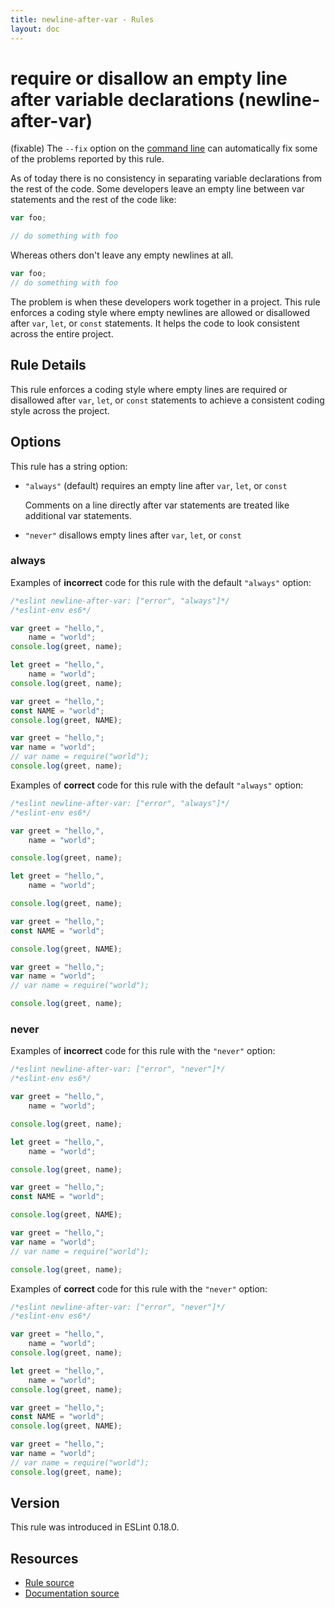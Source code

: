```yaml
---
title: newline-after-var - Rules
layout: doc
---
```

<!-- Note: No pull requests accepted for this file. See README.md in the root directory for details. -->

# require or disallow an empty line after variable declarations (newline-after-var)

(fixable) The `--fix` option on the [command line](../user-guide/command-line-interface#fix) can automatically fix some of the problems reported by this rule.

As of today there is no consistency in separating variable declarations from the rest of the code. Some developers leave an empty line between var statements and the rest of the code like:

```js
var foo;

// do something with foo
```

Whereas others don't leave any empty newlines at all.

```js
var foo;
// do something with foo
```

The problem is when these developers work together in a project. This rule enforces a coding style where empty newlines are allowed or disallowed after `var`, `let`, or `const` statements. It helps the code to look consistent across the entire project.

## Rule Details

This rule enforces a coding style where empty lines are required or disallowed after `var`, `let`, or `const` statements to achieve a consistent coding style across the project.

## Options

This rule has a string option:

* `"always"` (default) requires an empty line after `var`, `let`, or `const`

  Comments on a line directly after var statements are treated like additional var statements.

* `"never"` disallows empty lines after `var`, `let`, or `const`

### always

Examples of **incorrect** code for this rule with the default `"always"` option:

```js
/*eslint newline-after-var: ["error", "always"]*/
/*eslint-env es6*/

var greet = "hello,",
    name = "world";
console.log(greet, name);

let greet = "hello,",
    name = "world";
console.log(greet, name);

var greet = "hello,";
const NAME = "world";
console.log(greet, NAME);

var greet = "hello,";
var name = "world";
// var name = require("world");
console.log(greet, name);
```

Examples of **correct** code for this rule with the default `"always"` option:

```js
/*eslint newline-after-var: ["error", "always"]*/
/*eslint-env es6*/

var greet = "hello,",
    name = "world";

console.log(greet, name);

let greet = "hello,",
    name = "world";

console.log(greet, name);

var greet = "hello,";
const NAME = "world";

console.log(greet, NAME);

var greet = "hello,";
var name = "world";
// var name = require("world");

console.log(greet, name);
```

### never

Examples of **incorrect** code for this rule with the `"never"` option:

```js
/*eslint newline-after-var: ["error", "never"]*/
/*eslint-env es6*/

var greet = "hello,",
    name = "world";

console.log(greet, name);

let greet = "hello,",
    name = "world";

console.log(greet, name);

var greet = "hello,";
const NAME = "world";

console.log(greet, NAME);

var greet = "hello,";
var name = "world";
// var name = require("world");

console.log(greet, name);
```

Examples of **correct** code for this rule with the `"never"` option:

```js
/*eslint newline-after-var: ["error", "never"]*/
/*eslint-env es6*/

var greet = "hello,",
    name = "world";
console.log(greet, name);

let greet = "hello,",
    name = "world";
console.log(greet, name);

var greet = "hello,";
const NAME = "world";
console.log(greet, NAME);

var greet = "hello,";
var name = "world";
// var name = require("world");
console.log(greet, name);
```

## Version

This rule was introduced in ESLint 0.18.0.

## Resources

* [Rule source](https://github.com/eslint/eslint/tree/master/lib/rules/newline-after-var.js)
* [Documentation source](https://github.com/eslint/eslint/tree/master/docs/rules/newline-after-var.md)
